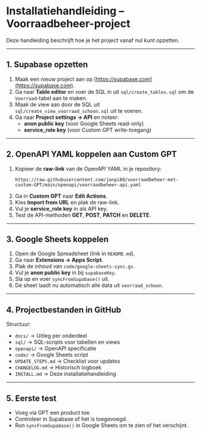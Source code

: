 # Installatiehandleiding – Voorraadbeheer-project

Deze handleiding beschrijft hoe je het project vanaf nul kunt opzetten.

---

## 1. Supabase opzetten

1. Maak een nieuw project aan op [https://supabase.com](https://supabase.com).
2. Ga naar **Table editor** en voer de SQL in uit `sql/create_tables.sql` om de `Voorraad`-tabel aan te maken.
3. Maak de view aan door de SQL uit `sql/create_view_voorraad_schoon.sql` uit te voeren.
4. Ga naar **Project settings → API** en noteer:
   - **anon public key** (voor Google Sheets read-only)
   - **service_role key** (voor Custom GPT write-toegang)

---

## 2. OpenAPI YAML koppelen aan Custom GPT

1. Kopieer de **raw-link** van de OpenAPI YAML in je repository:  
   ```
   https://raw.githubusercontent.com/janpi80/voorraadbeheer-met-custom-GPT/main/openapi/voorraadbeheer-api.yaml
   ```
2. Ga in **Custom GPT** naar **Edit Actions**.
3. Kies **Import from URL** en plak de raw-link.
4. Vul je **service_role key** in als API key.
5. Test de API-methoden **GET**, **POST**, **PATCH** en **DELETE**.

---

## 3. Google Sheets koppelen

1. Open de Google Spreadsheet (link in `README.md`).
2. Ga naar **Extensions → Apps Script**.
3. Plak de inhoud van `code/google-sheets-sync.gs`.
4. Vul je **anon public key** in bij `supabaseKey`.
5. Sla op en voer `syncFromSupabase()` uit.
6. De sheet laadt nu automatisch alle data uit `voorraad_schoon`.

---

## 4. Projectbestanden in GitHub

Structuur:
- `docs/` → Uitleg per onderdeel
- `sql/` → SQL-scripts voor tabellen en views
- `openapi/` → OpenAPI specificatie
- `code/` → Google Sheets script
- `UPDATE_STEPS.md` → Checklist voor updates
- `CHANGELOG.md` → Historisch logboek
- `INSTALL.md` → Deze installatiehandleiding

---

## 5. Eerste test

- Voeg via GPT een product toe.
- Controleer in Supabase of het is toegevoegd.
- Run `syncFromSupabase()` in Google Sheets om te zien of het verschijnt.
